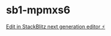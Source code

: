 # sb1-mpmxs6

[Edit in StackBlitz next generation editor ⚡️](https://stackblitz.com/~/github.com/mustafahosiny/sb1-mpmxs6)